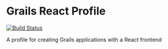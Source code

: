 # Grails React Profile

[![Build Status](https://travis-ci.org/grails-profiles/react.svg?branch=master)](https://travis-ci.org/grails-profiles/react)

A profile for creating Grails applications with a React frontend